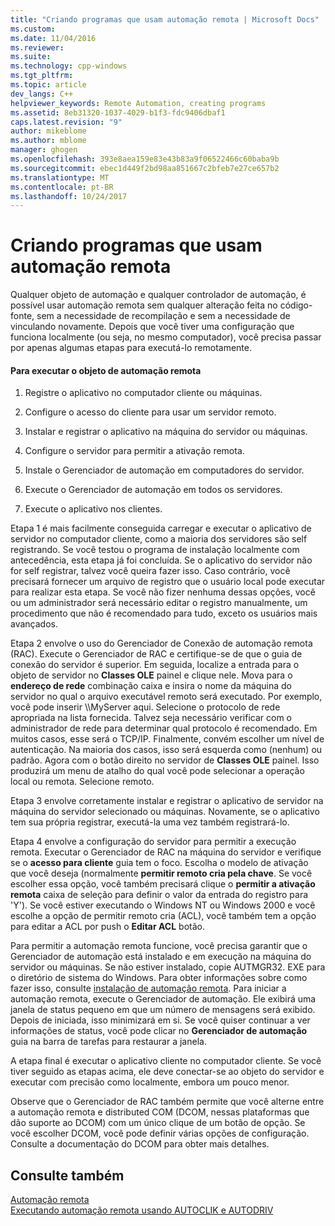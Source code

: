 ```yaml
---
title: "Criando programas que usam automação remota | Microsoft Docs"
ms.custom: 
ms.date: 11/04/2016
ms.reviewer: 
ms.suite: 
ms.technology: cpp-windows
ms.tgt_pltfrm: 
ms.topic: article
dev_langs: C++
helpviewer_keywords: Remote Automation, creating programs
ms.assetid: 8eb31320-1037-4029-b1f3-fdc9406dbaf1
caps.latest.revision: "9"
author: mikeblome
ms.author: mblome
manager: ghogen
ms.openlocfilehash: 393e8aea159e83e43b83a9f06522466c60baba9b
ms.sourcegitcommit: ebec1d449f2bd98aa851667c2bfeb7e27ce657b2
ms.translationtype: MT
ms.contentlocale: pt-BR
ms.lasthandoff: 10/24/2017
---
```

# <a name="creating-programs-that-use-remote-automation"></a>Criando programas que usam automação remota
Qualquer objeto de automação e qualquer controlador de automação, é possível usar automação remota sem qualquer alteração feita no código-fonte, sem a necessidade de recompilação e sem a necessidade de vinculando novamente. Depois que você tiver uma configuração que funciona localmente (ou seja, no mesmo computador), você precisa passar por apenas algumas etapas para executá-lo remotamente.  
  
#### <a name="to-execute-the-remote-automation-object"></a>Para executar o objeto de automação remota  
  
1.  Registre o aplicativo no computador cliente ou máquinas.  
  
2.  Configure o acesso do cliente para usar um servidor remoto.  
  
3.  Instalar e registrar o aplicativo na máquina do servidor ou máquinas.  
  
4.  Configure o servidor para permitir a ativação remota.  
  
5.  Instale o Gerenciador de automação em computadores do servidor.  
  
6.  Execute o Gerenciador de automação em todos os servidores.  
  
7.  Execute o aplicativo nos clientes.  
  
 Etapa 1 é mais facilmente conseguida carregar e executar o aplicativo de servidor no computador cliente, como a maioria dos servidores são self registrando. Se você testou o programa de instalação localmente com antecedência, esta etapa já foi concluída. Se o aplicativo do servidor não for self registrar, talvez você queira fazer isso. Caso contrário, você precisará fornecer um arquivo de registro que o usuário local pode executar para realizar esta etapa. Se você não fizer nenhuma dessas opções, você ou um administrador será necessário editar o registro manualmente, um procedimento que não é recomendado para tudo, exceto os usuários mais avançados.  
  
 Etapa 2 envolve o uso do Gerenciador de Conexão de automação remota (RAC). Execute o Gerenciador de RAC e certifique-se de que o guia de conexão do servidor é superior. Em seguida, localize a entrada para o objeto de servidor no **Classes OLE** painel e clique nele. Mova para o **endereço de rede** combinação caixa e insira o nome da máquina do servidor no qual o arquivo executável remoto será executado. Por exemplo, você pode inserir \\\MyServer aqui. Selecione o protocolo de rede apropriada na lista fornecida. Talvez seja necessário verificar com o administrador de rede para determinar qual protocolo é recomendado. Em muitos casos, esse será o TCP/IP. Finalmente, convém escolher um nível de autenticação. Na maioria dos casos, isso será esquerda como (nenhum) ou padrão. Agora com o botão direito no servidor de **Classes OLE** painel. Isso produzirá um menu de atalho do qual você pode selecionar a operação local ou remota. Selecione remoto.  
  
 Etapa 3 envolve corretamente instalar e registrar o aplicativo de servidor na máquina do servidor selecionado ou máquinas. Novamente, se o aplicativo tem sua própria registrar, executá-la uma vez também registrará-lo.  
  
 Etapa 4 envolve a configuração do servidor para permitir a execução remota. Executar o Gerenciador de RAC na máquina do servidor e verifique se o **acesso para cliente** guia tem o foco. Escolha o modelo de ativação que você deseja (normalmente **permitir remoto cria pela chave**. Se você escolher essa opção, você também precisará clique o **permitir a ativação remota** caixa de seleção para definir o valor da entrada do registro para 'Y'). Se você estiver executando o Windows NT ou Windows 2000 e você escolhe a opção de permitir remoto cria (ACL), você também tem a opção para editar a ACL por push o **Editar ACL** botão.  
  
 Para permitir a automação remota funcione, você precisa garantir que o Gerenciador de automação está instalado e em execução na máquina do servidor ou máquinas. Se não estiver instalado, copie AUTMGR32. EXE para o diretório de sistema do Windows. Para obter informações sobre como fazer isso, consulte [instalação de automação remota](../mfc/remote-automation-installation.md). Para iniciar a automação remota, execute o Gerenciador de automação. Ele exibirá uma janela de status pequeno em que um número de mensagens será exibido. Depois de iniciada, isso minimizará em si. Se você quiser continuar a ver informações de status, você pode clicar no **Gerenciador de automação** guia na barra de tarefas para restaurar a janela.  
  
 A etapa final é executar o aplicativo cliente no computador cliente. Se você tiver seguido as etapas acima, ele deve conectar-se ao objeto do servidor e executar com precisão como localmente, embora um pouco menor.  
  
 Observe que o Gerenciador de RAC também permite que você alterne entre a automação remota e distributed COM (DCOM, nessas plataformas que dão suporte ao DCOM) com um único clique de um botão de opção. Se você escolher DCOM, você pode definir várias opções de configuração. Consulte a documentação do DCOM para obter mais detalhes.  
  
## <a name="see-also"></a>Consulte também  
 [Automação remota](../mfc/remote-automation.md)   
 [Executando automação remota usando AUTOCLIK e AUTODRIV](../mfc/running-remote-automation-using-autoclik-and-autodriv.md)

